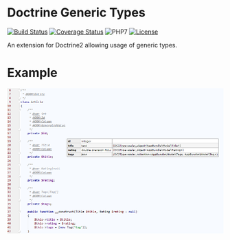 # Doctrine Generic Types

[![Build Status](https://travis-ci.org/vaniocz/doctrine-generic-types.svg?branch=master)](https://travis-ci.org/vaniocz/doctrine-generic-types)
[![Coverage Status](https://coveralls.io/repos/github/vaniocz/doctrine-generic-types/badge.svg?branch=master)](https://coveralls.io/github/vaniocz/doctrine-generic-types?branch=master)
![PHP7](https://img.shields.io/badge/php-7-6B7EB9.svg)
[![License](https://poser.pugx.org/vanio/doctrine-generic-types/license)](https://packagist.org/packages/vanio/doctrine-generic-types)

An extension for Doctrine2 allowing usage of generic types.

# Example
![example](/example.png)
